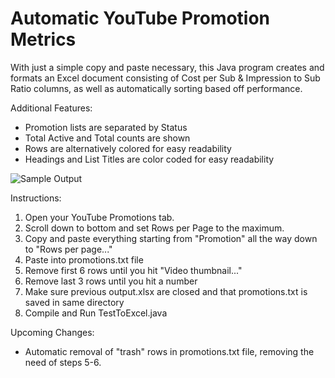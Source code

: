 # Automatic YouTube Promotion Metrics
With just a simple copy and paste necessary, this Java program creates and formats an Excel document consisting of Cost per Sub & Impression to Sub Ratio columns, as well as automatically sorting based off performance. 

Additional Features:
- Promotion lists are separated by Status
- Total Active and Total counts are shown
- Rows are alternatively colored for easy readability
- Headings and List Titles are color coded for easy readability

![Sample Output](https://github.com/Ranchy101/YouTube-Promotion-Metrics/assets/42690717/e4e24120-4c2f-43ea-8a06-dedbae4f1b90)

Instructions:
1. Open your YouTube Promotions tab.
2. Scroll down to bottom and set Rows per Page to the maximum.
3. Copy and paste everything starting from "Promotion" all the way down to "Rows per page..."
4. Paste into promotions.txt file
5. Remove first 6 rows until you hit "Video thumbnail..."
6. Remove last 3 rows until you hit a number
7. Make sure previous output.xlsx are closed and that promotions.txt is saved in same directory
8. Compile and Run TestToExcel.java

Upcoming Changes:
- Automatic removal of "trash" rows in promotions.txt file, removing the need of steps 5-6.
  
